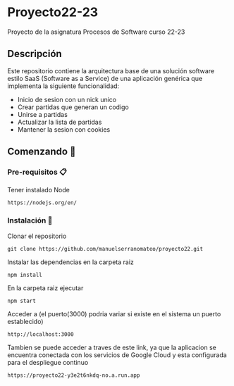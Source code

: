 # Proyecto22-23
Proyecto de la asignatura Procesos de Software curso 22-23

## Descripción
Este repositorio contiene la arquitectura base de una solución software estilo SaaS (Software as a Service) de una aplicación genérica que implementa la siguiente funcionalidad:
- Inicio de sesion con un nick unico
- Crear partidas que generan un codigo
- Unirse a partidas
- Actualizar la lista de partidas
- Mantener la sesion con cookies

## Comenzando 🚀

### Pre-requisitos 📋
Tener instalado Node
```
https://nodejs.org/en/
```

### Instalación 🔧
Clonar el repositorio
```
git clone https://github.com/manuelserranomateo/proyecto22.git
```
Instalar las dependencias en la carpeta raiz
```
npm install
```
En la carpeta raiz ejecutar
```
npm start
```
Acceder a (el puerto(3000) podria variar si existe en el sistema un puerto establecido)
```
http://localhost:3000
```
Tambien se puede acceder a traves de este link, ya que la aplicacion se encuentra conectada con los servicios de Google Cloud y esta configurada para el despliegue continuo
```
https://proyecto22-y3e2t6nkdq-no.a.run.app
```



